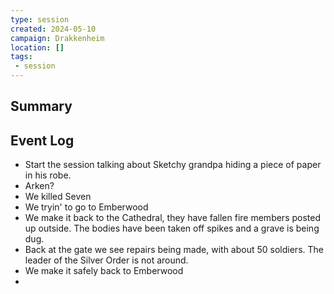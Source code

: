 ```yaml
---
type: session
created: 2024-05-10
campaign: Drakkenheim
location: []
tags:
 - session
---
```



## Summary

## Event Log

- Start the session talking about Sketchy grandpa hiding a piece of paper in his robe.
- Arken?
- We killed Seven
- We tryin' to go to Emberwood
- We make it back to the Cathedral, they have fallen fire members posted up outside. The bodies have been taken off spikes and a grave is being dug.
- Back at the gate we see repairs being made, with about 50 soldiers. The leader of the Silver Order is not around.
- We make it safely back to Emberwood
- 

